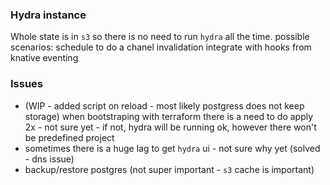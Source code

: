 ### Hydra instance

Whole state is in `s3` so there is no need to run `hydra` all the time.
possible scenarios: schedule to do a chanel invalidation
integrate with hooks from knative eventing

### Issues
* (WIP - added script on reload - most likely postgress does not keep storage) when bootstraping with terraform there is a need to do apply 2x - not sure yet - if not, hydra will be running ok, however there won't be predefined project
* sometimes there is a huge lag to get `hydra` ui - not sure why yet (solved - dns issue)
* backup/restore postgres (not super important - `s3` cache is important)